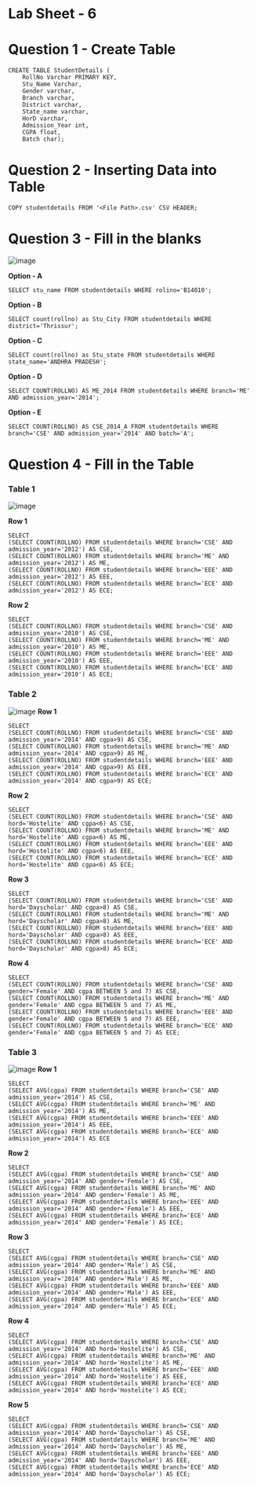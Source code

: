 # Lab Sheet - 6

# Question 1 - Create Table
```
CREATE TABLE StudentDetails (
 	RollNo Varchar PRIMARY KEY, 
 	Stu_Name Varchar, 
 	Gender varchar, 
 	Branch varchar,
 	District varchar, 
 	State_name varchar, 
 	HorD varchar, 
 	Admission_Year int, 
 	CGPA float, 
 	Batch char);
```

# Question 2 - Inserting Data into Table
```
COPY studentdetails FROM '<File Path>.csv' CSV HEADER;
```

# Question 3 - Fill in the blanks
![image](https://user-images.githubusercontent.com/82221655/160280613-ca34815f-9866-449c-944b-528030ad0744.png)

<b>Option - A </b>
```
SELECT stu_name FROM studentdetails WHERE rolino='B14010';
```
<b>Option - B </b>
```
SELECT count(rollno) as Stu_City FROM studentdetails WHERE district='Thrissur';
```
<b>Option - C </b>
```
SELECT count(rollno) as Stu_state FROM studentdetails WHERE state_name='ANDHRA PRADESH';
```
<b>Option - D </b>
```
SELECT COUNT(ROLLNO) AS ME_2014 FROM studentdetails WHERE branch='ME' AND admission_year='2014';
```
<b>Option - E </b>
```
SELECT COUNT(ROLLNO) AS CSE_2014_A FROM studentdetails WHERE branch='CSE' AND admission_year='2014' AND batch='A';
```

# Question 4 - Fill in the Table

### Table 1
![image](https://user-images.githubusercontent.com/82221655/160280820-e3ceac01-dcea-444a-89d1-41f6cbb1cc62.png)

<b>Row 1</b>
```
SELECT 
(SELECT COUNT(ROLLNO) FROM studentdetails WHERE branch='CSE' AND admission_year='2012') AS CSE,
(SELECT COUNT(ROLLNO) FROM studentdetails WHERE branch='ME' AND admission_year='2012') AS ME,
(SELECT COUNT(ROLLNO) FROM studentdetails WHERE branch='EEE' AND admission_year='2012') AS EEE,
(SELECT COUNT(ROLLNO) FROM studentdetails WHERE branch='ECE' AND admission_year='2012') AS ECE;
```
<b>Row 2</b>
```
SELECT 
(SELECT COUNT(ROLLNO) FROM studentdetails WHERE branch='CSE' AND admission_year='2010') AS CSE,
(SELECT COUNT(ROLLNO) FROM studentdetails WHERE branch='ME' AND admission_year='2010') AS ME,
(SELECT COUNT(ROLLNO) FROM studentdetails WHERE branch='EEE' AND admission_year='2010') AS EEE,
(SELECT COUNT(ROLLNO) FROM studentdetails WHERE branch='ECE' AND admission_year='2010') AS ECE;
```

### Table 2
![image](https://user-images.githubusercontent.com/82221655/160280981-6a3d1d34-7cc2-4bd6-af5c-856c2057d1dd.png)
<b>Row 1</b>
```
SELECT 
(SELECT COUNT(ROLLNO) FROM studentdetails WHERE branch='CSE' AND admission_year='2014' AND cgpa>9) AS CSE,
(SELECT COUNT(ROLLNO) FROM studentdetails WHERE branch='ME' AND admission_year='2014' AND cgpa>9) AS ME,
(SELECT COUNT(ROLLNO) FROM studentdetails WHERE branch='EEE' AND admission_year='2014' AND cgpa>9) AS EEE,
(SELECT COUNT(ROLLNO) FROM studentdetails WHERE branch='ECE' AND admission_year='2014' AND cgpa>9) AS ECE;
```

<b>Row 2</b>
```
SELECT 
(SELECT COUNT(ROLLNO) FROM studentdetails WHERE branch='CSE' AND hord='Hostelite' AND cgpa<6) AS CSE,
(SELECT COUNT(ROLLNO) FROM studentdetails WHERE branch='ME' AND hord='Hostelite' AND cgpa<6) AS ME,
(SELECT COUNT(ROLLNO) FROM studentdetails WHERE branch='EEE' AND hord='Hostelite' AND cgpa<6) AS EEE,
(SELECT COUNT(ROLLNO) FROM studentdetails WHERE branch='ECE' AND hord='Hostelite' AND cgpa<6) AS ECE;
```

<b>Row 3</b>
```
SELECT 
(SELECT COUNT(ROLLNO) FROM studentdetails WHERE branch='CSE' AND hord='Dayscholar' AND cgpa>8) AS CSE,
(SELECT COUNT(ROLLNO) FROM studentdetails WHERE branch='ME' AND hord='Dayscholar' AND cgpa>8) AS ME,
(SELECT COUNT(ROLLNO) FROM studentdetails WHERE branch='EEE' AND hord='Dayscholar' AND cgpa>8) AS EEE,
(SELECT COUNT(ROLLNO) FROM studentdetails WHERE branch='ECE' AND hord='Dayscholar' AND cgpa>8) AS ECE;
```

<b>Row 4</b>
```
SELECT 
(SELECT COUNT(ROLLNO) FROM studentdetails WHERE branch='CSE' AND gender='Female' AND cgpa BETWEEN 5 and 7) AS CSE,
(SELECT COUNT(ROLLNO) FROM studentdetails WHERE branch='ME' AND gender='Female' AND cgpa BETWEEN 5 and 7) AS ME,
(SELECT COUNT(ROLLNO) FROM studentdetails WHERE branch='EEE' AND gender='Female' AND cgpa BETWEEN 5 and 7) AS EEE,
(SELECT COUNT(ROLLNO) FROM studentdetails WHERE branch='ECE' AND gender='Female' AND cgpa BETWEEN 5 and 7) AS ECE;
```

### Table 3
![image](https://user-images.githubusercontent.com/82221655/160281126-53151c5c-c04c-4cb8-9565-851529102734.png)
<b>Row 1</b>
```
SELECT 
(SELECT AVG(cgpa) FROM studentdetails WHERE branch='CSE' AND admission_year='2014') AS CSE,
(SELECT AVG(cgpa) FROM studentdetails WHERE branch='ME' AND admission_year='2014') AS ME,
(SELECT AVG(cgpa) FROM studentdetails WHERE branch='EEE' AND admission_year='2014') AS EEE,
(SELECT AVG(cgpa) FROM studentdetails WHERE branch='ECE' AND admission_year='2014') AS ECE
```

<b>Row 2</b>
```
SELECT 
(SELECT AVG(cgpa) FROM studentdetails WHERE branch='CSE' AND admission_year='2014' AND gender='Female') AS CSE,
(SELECT AVG(cgpa) FROM studentdetails WHERE branch='ME' AND admission_year='2014' AND gender='Female') AS ME,
(SELECT AVG(cgpa) FROM studentdetails WHERE branch='EEE' AND admission_year='2014' AND gender='Female') AS EEE,
(SELECT AVG(cgpa) FROM studentdetails WHERE branch='ECE' AND admission_year='2014' AND gender='Female') AS ECE;
```

<b>Row 3</b>
```
SELECT 
(SELECT AVG(cgpa) FROM studentdetails WHERE branch='CSE' AND admission_year='2014' AND gender='Male') AS CSE,
(SELECT AVG(cgpa) FROM studentdetails WHERE branch='ME' AND admission_year='2014' AND gender='Male') AS ME,
(SELECT AVG(cgpa) FROM studentdetails WHERE branch='EEE' AND admission_year='2014' AND gender='Male') AS EEE,
(SELECT AVG(cgpa) FROM studentdetails WHERE branch='ECE' AND admission_year='2014' AND gender='Male') AS ECE;
```

<b>Row 4</b>
```
SELECT 
(SELECT AVG(cgpa) FROM studentdetails WHERE branch='CSE' AND admission_year='2014' AND hord='Hostelite') AS CSE,
(SELECT AVG(cgpa) FROM studentdetails WHERE branch='ME' AND admission_year='2014' AND hord='Hostelite') AS ME,
(SELECT AVG(cgpa) FROM studentdetails WHERE branch='EEE' AND admission_year='2014' AND hord='Hostelite') AS EEE,
(SELECT AVG(cgpa) FROM studentdetails WHERE branch='ECE' AND admission_year='2014' AND hord='Hostelite') AS ECE;
```

<b>Row 5</b>
```
SELECT 
(SELECT AVG(cgpa) FROM studentdetails WHERE branch='CSE' AND admission_year='2014' AND hord='Dayscholar') AS CSE,
(SELECT AVG(cgpa) FROM studentdetails WHERE branch='ME' AND admission_year='2014' AND hord='Dayscholar') AS ME,
(SELECT AVG(cgpa) FROM studentdetails WHERE branch='EEE' AND admission_year='2014' AND hord='Dayscholar') AS EEE,
(SELECT AVG(cgpa) FROM studentdetails WHERE branch='ECE' AND admission_year='2014' AND hord='Dayscholar') AS ECE;
```
